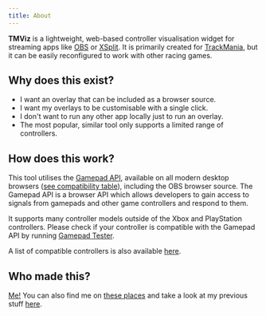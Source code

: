 ```yaml
---
title: About
---
```


**TMViz** is a lightweight, web-based controller visualisation widget for streaming apps like [OBS](https://obsproject.com/) or [XSplit](https://www.xsplit.com/). It is primarily created for [TrackMania](https://trackmania.com/), but it can be easily reconfigured to work with other racing games.

## Why does this exist?

- I want an overlay that can be included as a browser source.
- I want my overlays to be customisable with a single click.
- I don't want to run any other app locally just to run an overlay.
- The most popular, similar tool only supports a limited range of controllers.

## How does this work?

This tool utilises the [Gamepad API](https://developer.mozilla.org/en-US/docs/Web/API/Gamepad_API), available on all modern desktop browsers ([see compatibility table](https://caniuse.com/gamepad)), including the OBS browser source. The Gamepad API is a browser API which allows developers to gain access to signals from gamepads and other game controllers and respond to them.

It supports many controller models outside of the Xbox and PlayStation controllers. Please check if your controller is compatible with the Gamepad API by running [Gamepad Tester](https://gamepad-tester.com/).

A list of compatible controllers is also available [here](https://gamepad-tester.com/controllers).

## Who made this?

[Me!](https://twitter.com/resir014) You can also find me on [these places](https://resir014.xyz/linktree) and take a look at my previous stuff [here](https://resir014.xyz/projects).

